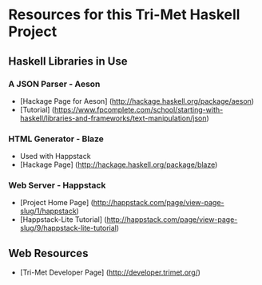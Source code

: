 # Resources for this Tri-Met Haskell Project
## Haskell Libraries in Use
### A JSON Parser - Aeson
* [Hackage Page for Aeson] (http://hackage.haskell.org/package/aeson)
* [Tutorial] (https://www.fpcomplete.com/school/starting-with-haskell/libraries-and-frameworks/text-manipulation/json)

### HTML Generator - Blaze
* Used with Happstack
* [Hackage Page] (http://hackage.haskell.org/package/blaze)

### Web Server - Happstack
* [Project Home Page] (http://happstack.com/page/view-page-slug/1/happstack)
* [Happstack-Lite Tutorial] (http://happstack.com/page/view-page-slug/9/happstack-lite-tutorial)

## Web Resources
* [Tri-Met Developer Page] (http://developer.trimet.org/)

